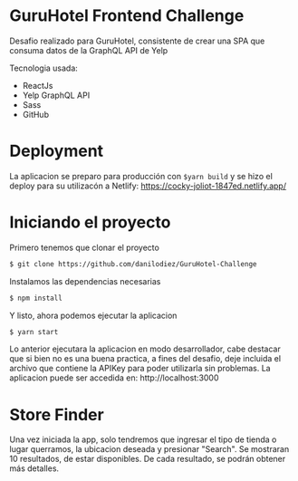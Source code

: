 # GuruHotel Frontend Challenge

Desafio realizado para GuruHotel, consistente de crear una SPA que consuma datos de la GraphQL API de Yelp

Tecnologia usada:
  - ReactJs
  - Yelp GraphQL API
  - Sass
  - GitHub
# Deployment
La aplicacion se preparo para producción con ```$yarn build``` y se hizo el deploy para su utilizacón a Netlify:
    https://cocky-joliot-1847ed.netlify.app/
# Iniciando el proyecto
Primero tenemos que clonar el proyecto
```sh
$ git clone https://github.com/danilodiez/GuruHotel-Challenge
```
Instalamos las dependencias necesarias
```sh
$ npm install
```

Y listo, ahora podemos ejecutar la aplicacion
```sh
$ yarn start
```
Lo anterior ejecutara la aplicacion en modo desarrollador, cabe destacar que si bien no es una buena practica, a fines del desafio, deje incluida el archivo que contiene la APIKey para poder utilizarla sin problemas.
La aplicacion puede ser accedida en:
 http://localhost:3000 

# Store Finder
Una vez iniciada la app, solo tendremos que ingresar el tipo de tienda o lugar querramos, la ubicacion deseada y presionar "Search".
Se mostraran 10 resultados, de estar disponibles. De cada resultado, se podrán obtener más detalles.



